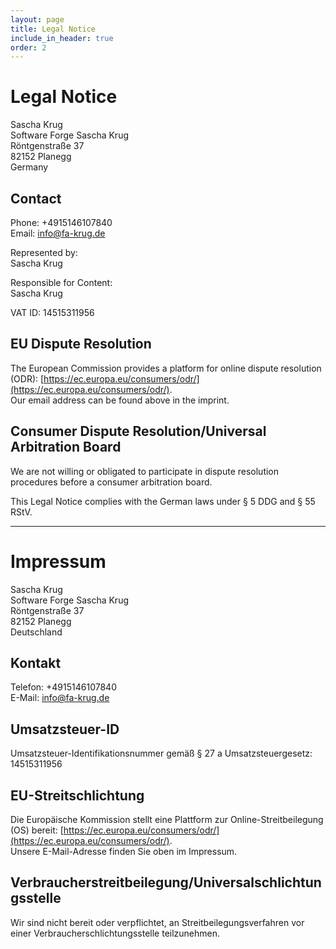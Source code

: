 ```yaml
---
layout: page
title: Legal Notice
include_in_header: true
order: 2
---
```


# Legal Notice

Sascha Krug  
Software Forge Sascha Krug  
Röntgenstraße 37  
82152 Planegg  
Germany

## Contact
Phone: +4915146107840  
Email: info@fa-krug.de

Represented by:  
Sascha Krug

Responsible for Content:  
Sascha Krug

VAT ID: 14515311956

## EU Dispute Resolution
The European Commission provides a platform for online dispute resolution (ODR): [https://ec.europa.eu/consumers/odr/](https://ec.europa.eu/consumers/odr/).  
Our email address can be found above in the imprint.

## Consumer Dispute Resolution/Universal Arbitration Board
We are not willing or obligated to participate in dispute resolution procedures before a consumer arbitration board.

This Legal Notice complies with the German laws under § 5 DDG and § 55 RStV.

---

# Impressum

Sascha Krug  
Software Forge Sascha Krug  
Röntgenstraße 37  
82152 Planegg  
Deutschland

## Kontakt
Telefon: +4915146107840  
E-Mail: info@fa-krug.de

## Umsatzsteuer-ID
Umsatzsteuer-Identifikationsnummer gemäß § 27 a Umsatzsteuergesetz:  
14515311956

## EU-Streitschlichtung
Die Europäische Kommission stellt eine Plattform zur Online-Streitbeilegung (OS) bereit: [https://ec.europa.eu/consumers/odr/](https://ec.europa.eu/consumers/odr/).  
Unsere E-Mail-Adresse finden Sie oben im Impressum.

## Verbraucherstreitbeilegung/Universalschlichtungsstelle
Wir sind nicht bereit oder verpflichtet, an Streitbeilegungsverfahren vor einer Verbraucherschlichtungsstelle teilzunehmen.
